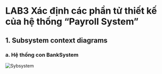 # LAB3 Xác định các phần tử thiết kế của hệ thống “Payroll System”

## 1. Subsystem context diagrams
### a. Hệ thống con BankSystem
![Sybsystem](https://www.planttext.com/api/plantuml/png/n9DBQiCm48RtFiNWbLCIqxK98QHfePjIo0baUTAAw64q8rfJUh8kUgHUeVA3aDYXa5Mra1_p_wFlj-IVh-yriV0SZ4uIEYWBtX4c2SIXBAFV2udmk17si6k8qS17L-i7Us5fZ_uXs8eo8QKBbf-2AT4Ni6ElxCiSX6dV5h1reTGuxqr2id9sAnXZ8Swp0ZREQHIsQ__P4qWjYE1ayUMIGadzVUtTUxDQ_GFGisYyq_hEMMwlw2ENF3wCa2AcHABeCMWvcqtRtPjQkmPnaCHcSLOypXRgAdBHfGu3q8KT6bOVswO95elLsJONa8PeIplvQQ4LZebRSK_Nww-KZ-kjvpnIT2WwXgcWRDBJ77-lTVm6aDtc-SrimfZda-pTsOzdWk1DyMkQ96kqLVkJ_0800F__0m00)
